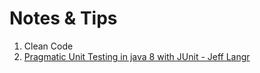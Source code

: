 # Notes & Tips

1. Clean Code
2. [Pragmatic Unit Testing in java 8 with JUnit - Jeff Langr](books/pragmatic-unit-testing-in-java-8-with-JUnit/)
